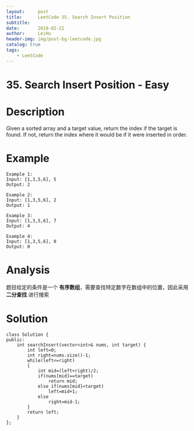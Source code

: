 ```yaml
---
layout:     post
title:      LeetCode 35. Search Insert Position
subtitle:   
date:       2018-02-21
author:     LeiHu
header-img: img/post-bg-leetcode.jpg
catalog: true
tags:
    - LeetCode
---
```

# 35. Search Insert Position - Easy

# Description
Given a sorted array and a target value, return the index if the target is found. If not, return the index where it would be if it were inserted in order.

# Example
```
Example 1:
Input: [1,3,5,6], 5
Output: 2

Example 2:
Input: [1,3,5,6], 2
Output: 1

Example 3:
Input: [1,3,5,6], 7
Output: 4

Example 4:
Input: [1,3,5,6], 0
Output: 0
```

# Analysis
题目给定的条件是一个 **有序数组**，需要查找特定数字在数组中的位置，因此采用 **二分查找** 进行搜索

# Solution
```
class Solution {
public:
    int searchInsert(vector<int>& nums, int target) {
        int left=0;
        int right=nums.size()-1;
        while(left<=right)
        {
            int mid=(left+right)/2;
            if(nums[mid]==target)
                return mid;
            else if(nums[mid]<target)
                left=mid+1;
            else
                right=mid-1;
        }
        return left;
    }
};
```
